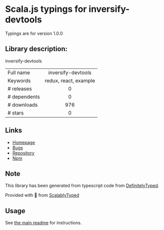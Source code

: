 
# Scala.js typings for inversify-devtools

Typings are for version 1.0.0

## Library description:
inversify-devtools

|                    |                 |
| ------------------ | :-------------: |
| Full name          | inversify-devtools |
| Keywords           | redux, react, example |
| # releases         | 0 |
| # dependents       | 0 |
| # downloads        | 976 |
| # stars            | 0 |

## Links
- [Homepage](https://github.com/inversify/inversify-devtools#readme)
- [Bugs](https://github.com/inversify/inversify-devtools/issues)
- [Repository](https://github.com/inversify/inversify-devtools)
- [Npm](https://www.npmjs.com/package/inversify-devtools)
    


## Note
This library has been generated from typescript code from [DefinitelyTyped](https://definitelytyped.org).

Provided with :purple_heart: from [ScalablyTyped](https://github.com/oyvindberg/ScalablyTyped)

## Usage
See [the main readme](../../readme.md) for instructions.


